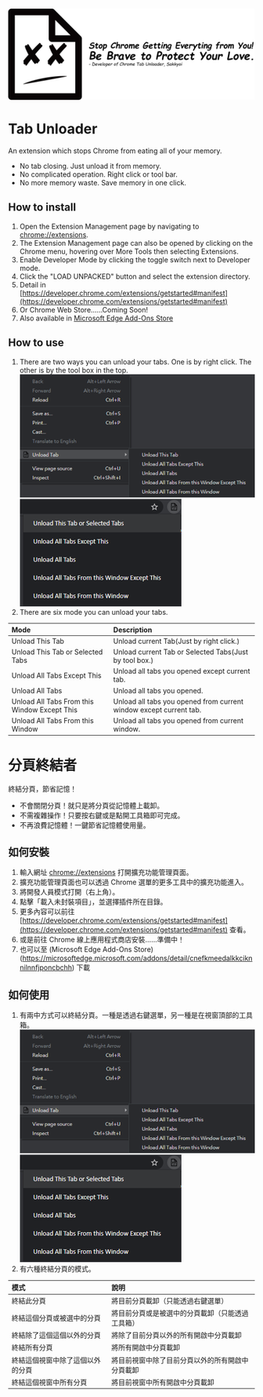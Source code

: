 ![Logo](https://github.com/sakkyoi/Chrome-Tabs-Unloader/raw/master/banner.png)
# Tab Unloader

An extension which stops Chrome from eating all of your memory.

  - No tab closing. Just unload it from memory.
  - No complicated operation. Right click or tool bar.
  - No more memory waste. Save memory in one click.

## How to install

  1. Open the Extension Management page by navigating to [chrome://extensions](chrome://extensions).
  2. The Extension Management page can also be opened by clicking on the Chrome menu, hovering over More Tools then selecting Extensions.
  3. Enable Developer Mode by clicking the toggle switch next to Developer mode.
  4. Click the "LOAD UNPACKED" button and select the extension directory.
  5. Detail in [https://developer.chrome.com/extensions/getstarted#manifest](https://developer.chrome.com/extensions/getstarted#manifest)
  6. Or Chrome Web Store......Coming Soon!
  7. Also available in [Microsoft Edge Add-Ons Store](https://microsoftedge.microsoft.com/addons/detail/cnefkmeedalkkciknnilnnfjponcbchh)

## How to use

  1. There are two ways you can unload your tabs. One is by right click. The other is by the tool box in the top.
  ![step1](https://github.com/sakkyoi/Chrome-Tabs-Unloader/raw/master/right-click.png)
  ![step1](https://github.com/sakkyoi/Chrome-Tabs-Unloader/raw/master/toolbox.png)
  2. There are six mode you can unload your tabs.
  
  |Mode|Description|
  |:---------------------------------------------|:-----------------------------------------------------------------|
  |Unload This Tab|Unload current Tab(Just by right click.)|
  |Unload This Tab or Selected Tabs|Unload current Tab or Selected Tabs(Just by tool box.)|
  |Unload All Tabs Except This|Unload all tabs you opened except current tab.|
  |Unload All Tabs|Unload all tabs you opened.|
  |Unload All Tabs From this Window Except This|Unload all tabs you opened from current window except current tab.|
  |Unload All Tabs From this Window|Unload all tabs you opened from current window.|

# 分頁終結者

終結分頁，節省記憶！

  - 不會關閉分頁！就只是將分頁從記憶體上載卸。
  - 不需複雜操作！只要按右鍵或是點開工具箱即可完成。
  - 不再浪費記憶體！一鍵節省記憶體使用量。

## 如何安裝

  1. 輸入網址 [chrome://extensions](chrome://extensions) 打開擴充功能管理頁面。
  2. 擴充功能管理頁面也可以透過 Chrome 選單的更多工具中的擴充功能進入。
  3. 將開發人員模式打開（右上角）。
  4. 點擊「載入未封裝項目」，並選擇插件所在目錄。
  5. 更多內容可以前往 [https://developer.chrome.com/extensions/getstarted#manifest](https://developer.chrome.com/extensions/getstarted#manifest) 查看。
  6. 或是前往 Chrome 線上應用程式商店安裝......準備中！
  7. 也可以至 (Microsoft Edge Add-Ons Store)(https://microsoftedge.microsoft.com/addons/detail/cnefkmeedalkkciknnilnnfjponcbchh) 下載

## 如何使用

  1. 有兩中方式可以終結分頁。一種是透過右鍵選單，另一種是在視窗頂部的工具箱。
  ![step1](https://github.com/sakkyoi/Chrome-Tabs-Unloader/raw/master/right-click.png)
  ![step1](https://github.com/sakkyoi/Chrome-Tabs-Unloader/raw/master/toolbox.png)
  2. 有六種終結分頁的模式。
  
  |模式|說明|
  |:---------------------------------------------|:-----------------------------------------------------------------|
  |終結此分頁|將目前分頁載卸（只能透過右鍵選單）|
  |終結這個分頁或被選中的分頁|將目前分頁或是被選中的分頁載卸（只能透過工具箱）|
  |終結除了這個這個以外的分頁|將除了目前分頁以外的所有開啟中分頁載卸|
  |終結所有分頁|將所有開啟中分頁載卸|
  |終結這個視窗中除了這個以外的分頁|將目前視窗中除了目前分頁以外的所有開啟中分頁載卸|
  |終結這個視窗中所有分頁|將目前視窗中所有開啟中分頁載卸|
